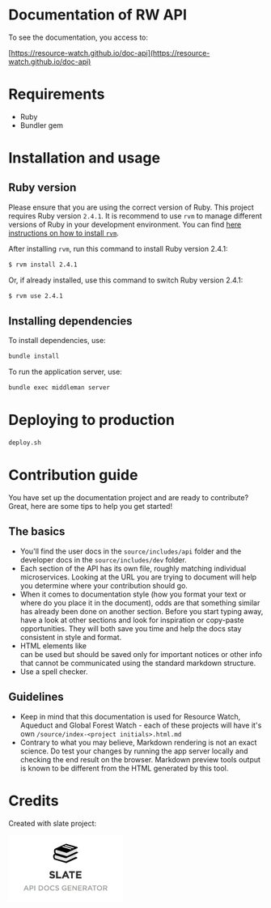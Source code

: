 # Documentation of RW API

To see the documentation, you access to:

[https://resource-watch.github.io/doc-api](https://resource-watch.github.io/doc-api)

# Requirements

- Ruby
- Bundler gem

# Installation and usage

## Ruby version

Please ensure that you are using the correct version of Ruby. This project requires Ruby version `2.4.1`. It is recommend to use `rvm` to manage different versions of Ruby in your development environment. You can find [here instructions on how to install `rvm`](https://rvm.io/rvm/install).

After installing `rvm`, run this command to install Ruby version 2.4.1:

```bash
$ rvm install 2.4.1
```

Or, if already installed, use this command to switch Ruby version 2.4.1:

```bash
$ rvm use 2.4.1
```

## Installing dependencies

To install dependencies, use:

```bash
bundle install
```

To run the application server, use:

```bash
bundle exec middleman server
```

# Deploying to production

```bash
deploy.sh
```

# Contribution guide

You have set up the documentation project and are ready to contribute? Great, here are some tips to help you get started!

## The basics

- You'll find the user docs in the `source/includes/api` folder and the developer docs in the `source/includes/dev` folder.
- Each section of the API has its own file, roughly matching individual microservices. Looking at the URL you are trying to document will help you determine where your contribution should go.
- When it comes to documentation style (how you format your text or where do you place it in the document), odds are that something similar has already been done on another section. Before you start typing away, have a look at other sections and look for inspiration or copy-paste opportunities. They will both save you time and help the docs stay consistent in style and format.
- HTML elements like <aside> can be used but should be saved only for important notices or other info that cannot be communicated using the standard markdown structure.
- Use a spell checker.

## Guidelines

- Keep in mind that this documentation is used for Resource Watch, Aqueduct and Global Forest Watch - each of these projects will have it's own `/source/index-<project initials>.html.md`
- Contrary to what you may believe, Markdown rendering is not an exact science. Do test your changes by running the app server locally and checking the end result on the browser. Markdown preview tools output is known to be different from the HTML generated by this tool.


# Credits

Created with slate project:

<a href="https://github.com/lord/slate" target="_blank"><img src="https://raw.githubusercontent.com/lord/img/master/logo-slate.png" alt="Slate: API Documentation Generator" width="226"></a>



